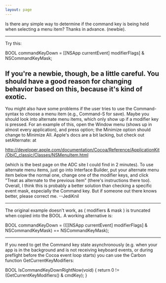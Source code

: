 ```yaml
---
layout: page
---
```




Is there any simple way to determine if the command key is being held when selecting a menu item?  Thanks in advance.  (newbie).

----

Try this:

    
BOOL commandKeyDown = [[NSApp currentEvent] modifierFlags] & NSCommandKeyMask;


If you're a newbie, though, be a little careful.  You should have a good reason for changing behavior based on this, because it's kind of exotic.
----
You might also have some problems if the user tries to use the Command-<key> syntax to choose a menu item (e.g., Command-S for save). Maybe you should look into alternate menu items, which only show up if a modifier key is pressed. For an example of this, open the Window menu (shows up in almost every application), and press option; the Minimize option should change to Minimize All. Apple's docs are a bit lacking, but check out     setAlternate: at

http://developer.apple.com/documentation/Cocoa/Reference/ApplicationKit/ObjC_classic/Classes/NSMenuItem.html

(which is the best page on the ADC site I could find in 2 minutes). To use alternate menu items, just go into Interface Builder, put your alternate menu item below the normal one, change one of the modifier keys, and click "Treat as alternate to the previous item" (there's instructions there too). Overall, I think this is probably a better solution than checking a specific event mask, especially the Command key. But if someone out there knows better, please correct me. --JediKnil

----
The original example doesn't work, as ( modifiers & mask ) is truncated when copied into the BOOL.
A working alternative is:

    
BOOL commandKeyDown = (([[NSApp currentEvent] modifierFlags] & NSCommandKeyMask) == NSCommandKeyMask);


----

If you need to get the Command key state asynchronously (e.g. when your app is in the background and is not receiving keyboard events, or during preflight before the Cocoa event loop starts) you can use the Carbon function GetCurrentKeyModifiers:

    
BOOL IsCommandKeyDownRightNow(void) {
	return 0 != (GetCurrentKeyModifiers() & cmdKey);
}
